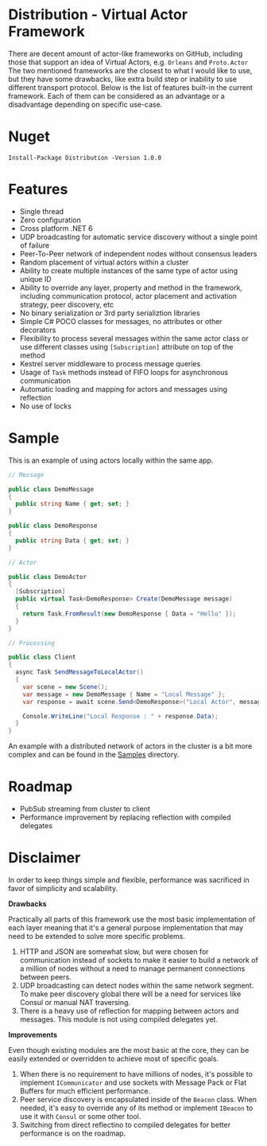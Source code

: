 # Distribution - Virtual Actor Framework

There are decent amount of actor-like frameworks on GitHub, including those that support an idea of Virtual Actors, e.g. `Orleans` and `Proto.Actor`  
The two mentioned frameworks are the closest to what I would like to use, but they have some drawbacks, like extra build step or inability to use different transport protocol. 
Below is the list of features built-in the current framework. 
Each of them can be considered as an advantage or a disadvantage depending on specific use-case. 

# Nuget

```
Install-Package Distribution -Version 1.0.0
```
# Features

- Single thread 
- Zero configuration
- Cross platform .NET 6
- UDP broadcasting for automatic service discovery without a single point of failure 
- Peer-To-Peer network of independent nodes without consensus leaders
- Random placement of virtual actors within a cluster 
- Ability to create multiple instances of the same type of actor using unique ID 
- Ability to override any layer, property and method in the framework, including communication protocol, actor placement and activation strategy, peer discovery, etc
- No binary serialization or 3rd party serializtion libraries 
- Simple C# POCO classes for messages, no attributes or other decorators 
- Flexibility to process several messages within the same actor class or use different classes using `[Subscription]` attribute on top of the method 
- Kestrel server middleware to process message queries 
- Usage of `Task` methods instead of FIFO loops for asynchronous communication 
- Automatic loading and mapping for actors and messages using reflection 
- No use of locks

# Sample 

This is an example of using actors locally within the same app. 

```C#
// Message

public class DemoMessage
{
  public string Name { get; set; }
}

public class DemoResponse
{
  public string Data { get; set; }
}

// Actor

public class DemoActor
{
  [Subscription]
  public virtual Task<DemoResponse> Create(DemoMessage message)
  {
    return Task.FromResult(new DemoResponse { Data = "Hello" });
  }
}

// Processing

public class Client
{
  async Task SendMessageToLocalActor()
  {
    var scene = new Scene();
    var message = new DemoMessage { Name = "Local Message" };
    var response = await scene.Send<DemoResponse>("Local Actor", message);

    Console.WriteLine("Local Response : " + response.Data);
  }
}
```

An example with a distributed network of actors in the cluster is a bit more complex and can be found in the [Samples](https://github.com/Indemos/Distribution/tree/main/Samples) directory.

# Roadmap 

- PubSub streaming from cluster to client
- Performance improvement by replacing reflection with compiled delegates

# Disclaimer

In order to keep things simple and flexible, performance was sacrificed in favor of simplicity and scalability. 

**Drawbacks**

Practically all parts of this framework use the most basic implementation of each layer meaning that it's a general purpose implementation that may need to be extended to solve more specific problems. 

1. HTTP and JSON are somewhat slow, but were chosen for communication instead of sockets to make it easier to build a network of a million of nodes without a need to manage permanent connections between peers. 
2. UDP broadcasting can detect nodes within the same network segment. To make peer discovery global there will be a need for services like Consul or manual NAT traversing.
3. There is a heavy use of reflection for mapping between actors and messages. This module is not using compiled delegates yet.

**Improvements**

Even though existing modules are the most basic at the core, they can be easily extended or overridden to achieve most of specific goals. 

1. When there is no requirement to have millions of nodes, it's possible to implement `ICommunicator` and use sockets with Message Pack or Flat Buffers for much efficient performance. 
2. Peer service discovery is encapsulated inside of the `Beacon` class. When needed, it's easy to override any of its method or implement `IBeacon` to use it with `Consul` or some other tool. 
3. Switching from direct reflectino to compiled delegates for better performance is on the roadmap. 
